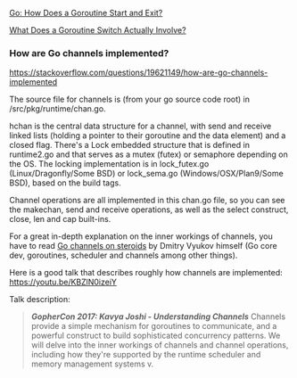 [Go: How Does a Goroutine Start and Exit?](https://medium.com/a-journey-with-go/go-how-does-a-goroutine-start-and-exit-2b3303890452)

[What Does a Goroutine Switch Actually Involve?](https://medium.com/a-journey-with-go/go-what-does-a-goroutine-switch-actually-involve-394c202dddb7)


### How are Go channels implemented?

https://stackoverflow.com/questions/19621149/how-are-go-channels-implemented

The source file for channels is (from your go source code root) in /src/pkg/runtime/chan.go.

hchan is the central data structure for a channel, with send and receive linked lists (holding a pointer to their goroutine and the data element) and a closed flag. There's a Lock embedded structure that is defined in runtime2.go and that serves as a mutex (futex) or semaphore depending on the OS. The locking implementation is in lock_futex.go (Linux/Dragonfly/Some BSD) or lock_sema.go (Windows/OSX/Plan9/Some BSD), based on the build tags.

Channel operations are all implemented in this chan.go file, so you can see the makechan, send and receive operations, as well as the select construct, close, len and cap built-ins.

For a great in-depth explanation on the inner workings of channels, you have to read [Go channels on steroids](https://docs.google.com/document/d/1yIAYmbvL3JxOKOjuCyon7JhW4cSv1wy5hC0ApeGMV9s/pub) by Dmitry Vyukov himself (Go core dev, goroutines, scheduler and channels among other things).

Here is a good talk that describes roughly how channels are implemented:
https://youtu.be/KBZlN0izeiY

Talk description:
> ***GopherCon 2017: Kavya Joshi - Understanding Channels***
> Channels provide a simple mechanism for goroutines to communicate, and a powerful construct to build sophisticated concurrency patterns. We will delve into the inner workings of channels and channel operations, including how they're supported by the runtime scheduler and memory management systems
> v.

